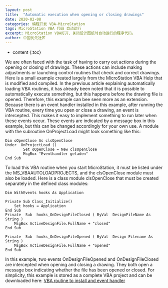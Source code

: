 ```yaml
---
layout: post
title:  "Automatic execution when opening or closing drawings"
date: 2020-02-08
categories: 编程开发 VBA-MicroStation
tags: MicroStation VBA 代码 自动运行 
excerpt: MicroStation VBA打开、关闭设计图纸时自动运行的程序代码。
author: 中国优先社区
---
```

* content
{:toc}

We are often faced with the task of having to carry out actions during the opening or closing of drawings. These actions can include making adjustments or launching control routines that check and correct drawings.
Here is a small example created largely from the MicroStation VBA Help that is modified and compiled.
In the previous article explaining automatically loading VBA routines, it has already been noted that it is possible to automatically execute something, but this happens before the drawing file is opened.
Therefore, this example can bee seen more as an extension. Because there is an event handler installed in this example, after running the VBA routine, every time you open or close a drawing, an event is intercepted. This makes it easy to implement something to run later when these events occur.
These events are indicated by a message box in this example, but this can be changed accordingly for your own use.
A module with the subroutine OnProjectLoad might look something like this:

```vba
Dim oOpenClose As clsOpenClose
Under  OnProjectLoad ()
        Set oOpenClose = New clsOpenClose
        MsgBox "Eventhandler geladen"
End Sub
```

To load this VBA routine when you start MicroStation, it must be listed under the MS_VBAAUTOLOADPROJECTS, and the clsOpenClose module must also be loaded.
Here is a class module clsOpenClose that must be created separately in the defined class modules:

```vba
Dim WithEvents hooks As Application

Private Sub Class_Initialize()
    Set hooks = Application
End Sub
Private  Sub  hooks_OnDesignFileClosed ( ByVal  DesignFileName As  String )
    MsgBox ActiveDesignFile.FullName + "closed"
End Sub
 
Private  Sub  hooks_OnDesignFileOpened ( ByVal  Design Filename As  String )
    MsgBox ActiveDesignFile.FullName + "opened"
End Sub
```

In this example, two events OnDesignFileOpened and OnDesignFileClosed are intercepted when opening and closing a drawing. They both open a message box indicating whether the file has been opened or closed.
For simplicity, this example is stored as a complete VBA project and can be downloaded here:
[VBA routine to install and event handler](https://communities.bentley.com/communities/user_communities/bentley_general_de/m/bentleygeneralde-files/188840/download.aspx)